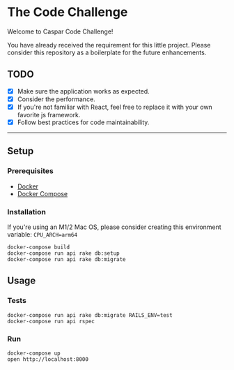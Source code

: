 # The Code Challenge 
Welcome to Caspar Code Challenge! 

You have already received the requirement for this little project.
Please consider this repository as a boilerplate for the future enhancements.

## TODO
- [x] Make sure the application works as expected.
- [x] Consider the performance.
- [x] If you're not familiar with React, feel free to replace it with your
  own favorite js framework.
- [x] Follow best practices for code maintainability.

---

## Setup

### Prerequisites

- [Docker](https://www.docker.com/)
- [Docker Compose](https://docs.docker.com/compose/)

### Installation
If you're using an M1/2 Mac OS, please consider creating this environment variable:
`CPU_ARCH=arm64`

```shell
docker-compose build
docker-compose run api rake db:setup
docker-compose run api rake db:migrate
```

## Usage
### Tests

```shell
docker-compose run api rake db:migrate RAILS_ENV=test
docker-compose run api rspec
```

### Run

```shell
docker-compose up
open http://localhost:8000
```

